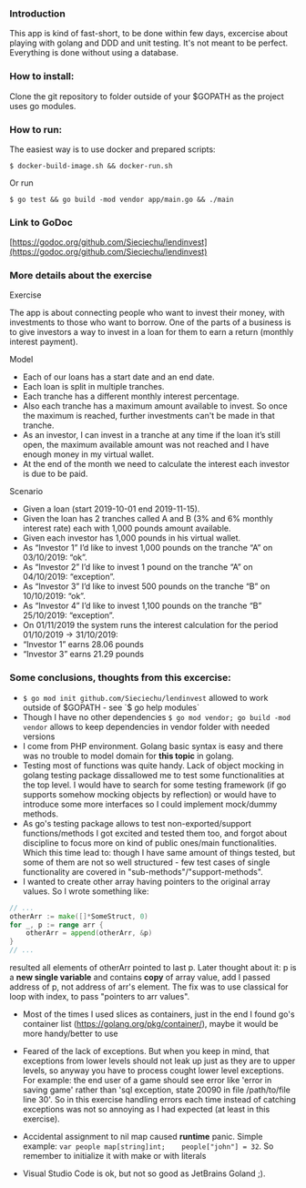 ### Introduction
This app is kind of fast-short, to be done within few days, excercise about playing with golang and DDD and unit testing. It's not meant to be perfect. Everything is done without using a database.

### How to install:
Clone the git repository to folder outside of your $GOPATH as the project uses go modules.

### How to run:
The easiest way is to use docker and prepared scripts:

`$ docker-build-image.sh && docker-run.sh`

Or run

`$ go test && go build -mod vendor app/main.go && ./main`

### Link to GoDoc
[https://godoc.org/github.com/Sieciechu/lendinvest](https://godoc.org/github.com/Sieciechu/lendinvest)

### More details about the exercise
Exercise

The app is about connecting people who want to invest their money, with investments to
those who want to borrow. One of the parts of a business is to give investors a way to invest in a loan for
them to earn a return (monthly interest payment).

Model
- Each of our loans has a start date and an end date.
- Each loan is split in multiple tranches.
- Each tranche has a different monthly interest percentage.
- Also each tranche has a maximum amount available to invest. So once the maximum is reached, further investments can't be made in that tranche.
- As an investor, I can invest in a tranche at any time if the loan it’s still open, the maximum
available amount was not reached and I have enough money in my virtual wallet.
- At the end of the month we need to calculate the interest each investor is due to be paid.

Scenario
- Given a loan (start 2019-10-01 end 2019-11-15).
- Given the loan has 2 tranches called A and B (3% and 6% monthly interest rate) each with
1,000 pounds amount available.
- Given each investor has 1,000 pounds in his virtual wallet.
- As “Investor 1” I’d like to invest 1,000 pounds on the tranche “A” on 03/10/2019: “ok”.
- As “Investor 2” I’d like to invest 1 pound on the tranche “A” on 04/10/2019: “exception”.
- As “Investor 3” I’d like to invest 500 pounds on the tranche “B” on 10/10/2019: “ok”.
- As “Investor 4” I’d like to invest 1,100 pounds on the tranche “B” 25/10/2019: “exception”.
- On 01/11/2019 the system runs the interest calculation for the period 01/10/2019 ->
31/10/2019:
- “Investor 1” earns 28.06 pounds
- “Investor 3” earns 21.29 pounds

### Some conclusions, thoughts from this excercise:
* `$ go mod init github.com/Sieciechu/lendinvest` allowed to work outside of $GOPATH - see `$ go help modules`
* Though I have no other dependencies `$ go mod vendor; go build -mod vendor` allows to keep dependencies in vendor folder with needed versions
* I come from PHP environment. Golang basic syntax is easy and there was no trouble to model domain for **this topic** in golang.
* Testing most of functions was quite handy. Lack of object mocking in golang testing package dissallowed me to test some functionalities at the top level. I would have to search for some testing framework (if go supports somehow mocking objects by reflection) or would have to introduce some more interfaces so I could implement mock/dummy methods.
* As go's testing package allows to test non-exported/support functions/methods I got excited and tested them too, and forgot about discipline to focus more on kind of public ones/main functionalities. Which this time lead to: though I have same amount of things tested, but some of them are not so well structured - few test cases of single functionality are covered in "sub-methods"/"support-methods".
* I wanted to create other array having pointers to the original array values. So I wrote something like:
```go
// ...
otherArr := make([]*SomeStruct, 0)
for _, p := range arr {
	otherArr = append(otherArr, &p)
}
// ...
```
 resulted all elements of otherArr pointed to last p. Later thought about it: p is a **new single variable** and contains **copy** of array value, add I passed address of p, not address of arr's element. The fix was to use classical for loop with index, to pass "pointers to arr values".
* Most of the times I used slices as containers, just in the end I found go's container list (https://golang.org/pkg/container/), maybe it would be more handy/better to use
* Feared of the lack of exceptions. But when you keep in mind, that exceptions from lower levels should not leak up just as they are to upper levels, so anyway you have to process cought lower level exceptions. For example: the end user of a game should see error like 'error in saving game' rather than 'sql exception, state 20090 in file /path/to/file line 30'. So in this exercise handling errors each time instead of catching exceptions was not so annoying as I had expected (at least in this exercise).
* Accidental assignment to nil map caused **runtime** panic. Simple example: `var people map[string]int;    people["john"] = 32`. So remember to initialize it with make or with literals

* Visual Studio Code is ok, but not so good as JetBrains Goland ;).
